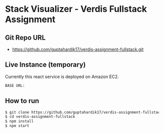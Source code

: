 # Stack Visualizer - Verdis Fullstack Assignment

## Git Repo URL
- https://github.com/guptahardik17/verdis-assignment-fullstack.git

## Live Instance (temporary)
Currently this react service is deployed on Amazon EC2.
```sh
BASE URL:  
```

## How to run
```sh
$ git clone https://github.com/guptahardik17/verdis-assignment-fullstack.git
$ cd verdis-assignment-fullstack
$ npm install
$ npm start
```

<!-- ## Screenshots
![enter image description here][1]
![enter image description here][2]
![enter image description here][3]
![enter image description here][4]

[1]: https://imgur.com/qxik8Jf.png
[2]: https://imgur.com/tT5mMED.png
[3]: https://imgur.com/DZGPuXa.png
[4]: https://imgur.com/GhSVx1F.png -->